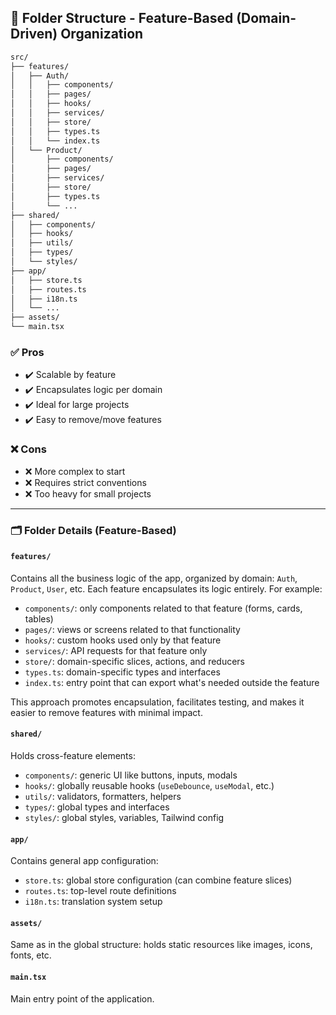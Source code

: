## 📁 Folder Structure - Feature-Based (Domain-Driven) Organization

```bash
src/
├── features/
│   ├── Auth/
│   │   ├── components/
│   │   ├── pages/
│   │   ├── hooks/
│   │   ├── services/
│   │   ├── store/
│   │   ├── types.ts
│   │   └── index.ts
│   └── Product/
│       ├── components/
│       ├── pages/
│       ├── services/
│       ├── store/
│       ├── types.ts
│       └── ...
├── shared/
│   ├── components/
│   ├── hooks/
│   ├── utils/
│   ├── types/
│   └── styles/
├── app/
│   ├── store.ts
│   ├── routes.ts
│   ├── i18n.ts
│   └── ...
├── assets/
└── main.tsx
```

### ✅ Pros

- ✔️ Scalable by feature
- ✔️ Encapsulates logic per domain
- ✔️ Ideal for large projects
- ✔️ Easy to remove/move features

### ❌ Cons

- ❌ More complex to start
- ❌ Requires strict conventions
- ❌ Too heavy for small projects

---

### 🗂️ Folder Details (Feature-Based)

#### `features/`

Contains all the business logic of the app, organized by domain: `Auth`, `Product`, `User`, etc. Each feature encapsulates its logic entirely. For example:

- `components/`: only components related to that feature (forms, cards, tables)
- `pages/`: views or screens related to that functionality
- `hooks/`: custom hooks used only by that feature
- `services/`: API requests for that feature only
- `store/`: domain-specific slices, actions, and reducers
- `types.ts`: domain-specific types and interfaces
- `index.ts`: entry point that can export what's needed outside the feature

This approach promotes encapsulation, facilitates testing, and makes it easier to remove features with minimal impact.

#### `shared/`

Holds cross-feature elements:

- `components/`: generic UI like buttons, inputs, modals
- `hooks/`: globally reusable hooks (`useDebounce`, `useModal`, etc.)
- `utils/`: validators, formatters, helpers
- `types/`: global types and interfaces
- `styles/`: global styles, variables, Tailwind config

#### `app/`

Contains general app configuration:

- `store.ts`: global store configuration (can combine feature slices)
- `routes.ts`: top-level route definitions
- `i18n.ts`: translation system setup

#### `assets/`

Same as in the global structure: holds static resources like images, icons, fonts, etc.

#### `main.tsx`

Main entry point of the application.
